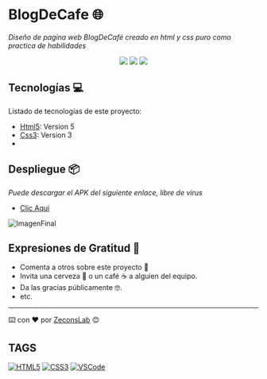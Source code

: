 # BlogDeCafe 🌐

 _Diseño de pagina web BlogDeCafé creado en html y css puro como practica de habilidades_

<p align="center">
  <img src="https://img.shields.io/github/languages/code-size/zeconslab/blog-cafe?label=Tama%C3%B1o&logo=Laravel&logoColor=white&style=flat-square" />
  <img src="https://img.shields.io/github/directory-file-count/zeconslab/blog-cafe?color=red&label=Archivos&logo=files&logoColor=white&style=flat-square" />
  <img src="https://img.shields.io/github/license/zeconslab/blog-cafe?style=flat-square" />
</p>

## Tecnologías 💻

Listado de tecnologías de este proyecto:
* [Html5](https://developer.mozilla.org/es/docs/Web/HTML): Version 5
* [Css3](https://developer.mozilla.org/es/docs/Web/CSS): Version 3
* 
## Despliegue 📦

_Puede descargar el APK del siguiente enlace, libre de virus_
* [Clic Aqui]()

![ImagenFinal]()

## Expresiones de Gratitud 🎁
* Comenta a otros sobre este proyecto 📢
* Invita una cerveza 🍺 o un café ☕ a alguien del equipo. 
* Da las gracias públicamente 🤓.
* etc.

---
⌨️ con ❤️ por [ZeconsLab](https://github.com/zeconslab) 😊

## TAGS 
[![HTML5](https://img.shields.io/badge/html5-%23E34F26.svg?style=for-the-badge&logo=html5&logoColor=white)]()
[![CSS3](https://img.shields.io/badge/css3-%231572B6.svg?style=for-the-badge&logo=css3&logoColor=white)]()
[![VSCode](https://img.shields.io/badge/VSCode-0078D4?style=for-the-badge&logo=visual%20studio%20code&logoColor=white)]()
